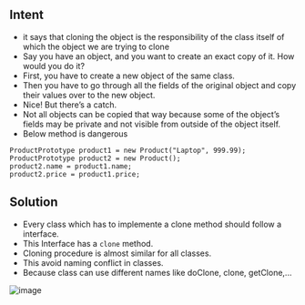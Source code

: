 ## Intent
- it says that cloning the object is the responsibility of the class itself of which the object we are trying to clone
- Say you have an object, and you want to create an exact copy of it. How would you do it?
- First, you have to create a new object of the same class.
- Then you have to go through all the fields of the original object and copy their values over to the new object.
- Nice! But there’s a catch.
- Not all objects can be copied that way because some of the object’s fields may be private and not visible from outside of the object itself.
- Below method is dangerous
```
ProductPrototype product1 = new Product("Laptop", 999.99);
ProductPrototype product2 = new Product();
product2.name = product1.name;
product2.price = product1.price;
```

## Solution
- Every class which has to implemente a clone method should follow a interface.
- This Interface has a ```clone``` method.
- Cloning procedure is almost similar for all classes.
- This avoid naming conflict in classes.
- Because class can use different names like doClone, clone, getClone,...

![image](https://github.com/Pranav-Vyas/System-Design-Diary/assets/86347266/d57935f7-1cfc-4eb8-aeaa-67eb7fe6e961)
